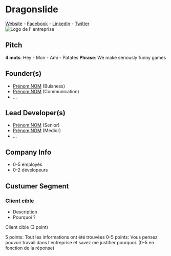 # Dragonslide

[Website](https://dragonslide.tech/) - [Facebook](https://www.facebook.com/DragOnSlide) - [LinkedIn](https://fr.linkedin.com/company/drag-on-slide) - [Twitter](https://twitter.com/drag_on_slide)  
![Logo de l' entreprise](https://dragonslide.tech/wp-content/uploads/2018/04/xDragonsldieLogo.png.pagespeed.ic.lbO1zepmiA.png)

## Pitch

**4 mots**: Hey - Mon - Ami - Patates
**Phrase**: We make seriously funny games

## Founder(s)

- [Prénom NOM](#LinkedIn) (Buisness)
- [Prénom NOM](#LinkedIn) (Communication)
- ...
  
## Lead Developer(s)

- [Prénom NOM](#LinkedIn) (Senior)
- [Prénom NOM](#LinkedIn) (Medior)
- ...
  
## Company Info

- 0-5 employés
- 0-2 dévelopeurs

## Custumer Segment

### Client cible

- Description
- Pourquoi ?

Client cible (3 point)

5 points: Tout les informations ont été trouvées
0-5 points: Vous pensez pouvoir travail dans l'entreprise et savez me justifier pourquoi. (0-5 en fonction de la réponse)
